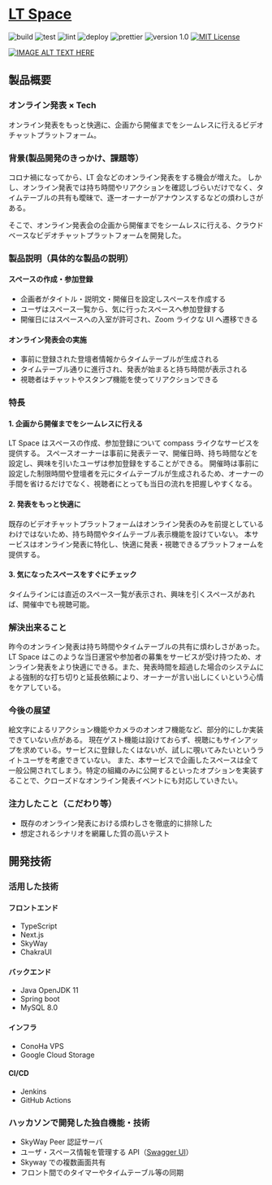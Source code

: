 # [LT Space](https://lt-space.abelab.dev/)

![build](https://github.com/jphacks/C_2101/workflows/build/badge.svg)
![test](https://github.com/jphacks/C_2101/workflows/test/badge.svg)
![lint](https://github.com/jphacks/C_2101/workflows/lint/badge.svg)
![deploy](https://github.com/jphacks/C_2101/workflows/deploy/badge.svg)
![prettier](https://img.shields.io/badge/code_style-prettier-ff69b4.svg)
![version 1.0](https://img.shields.io/badge/version-1.0-yellow.svg)
[![MIT License](http://img.shields.io/badge/license-MIT-blue.svg?style=flat)](LICENSE)

[![IMAGE ALT TEXT HERE](https://jphacks.com/wp-content/uploads/2021/07/JPHACKS2021_ogp.jpg)](https://www.youtube.com/watch?v=LUPQFB4QyVo)

## 製品概要

### オンライン発表 × Tech

オンライン発表をもっと快適に、企画から開催までをシームレスに行えるビデオチャットプラットフォーム。

### 背景(製品開発のきっかけ、課題等）

コロナ禍になってから、LT 会などのオンライン発表をする機会が増えた。
しかし、オンライン発表では持ち時間やリアクションを確認しづらいだけでなく、タイムテーブルの共有も曖昧で、逐一オーナーがアナウンスするなどの煩わしさがある。

そこで、オンライン発表会の企画から開催までをシームレスに行える、クラウドベースなビデオチャットプラットフォームを開発した。

### 製品説明（具体的な製品の説明）

#### スペースの作成・参加登録

- 企画者がタイトル・説明文・開催日を設定しスペースを作成する
- ユーザはスペース一覧から、気に行ったスペースへ参加登録する
- 開催日にはスペースへの入室が許可され、Zoom ライクな UI へ遷移できる

#### オンライン発表会の実施

- 事前に登録された登壇者情報からタイムテーブルが生成される
- タイムテーブル通りに進行され、発表が始まると持ち時間が表示される
- 視聴者はチャットやスタンプ機能を使ってリアクションできる

### 特長

#### 1. 企画から開催までをシームレスに行える

LT Space はスペースの作成、参加登録について compass ライクなサービスを提供する。
スペースオーナーは事前に発表テーマ、開催日時、持ち時間などを設定し、興味を引いたユーザは参加登録をすることができる。
開催時は事前に設定した制限時間や登壇者を元にタイムテーブルが生成されるため、オーナーの手間を省けるだけでなく、視聴者にとっても当日の流れを把握しやすくなる。

#### 2. 発表をもっと快適に

既存のビデオチャットプラットフォームはオンライン発表のみを前提としているわけではないため、持ち時間やタイムテーブル表示機能を設けていない。
本サービスはオンライン発表に特化し、快適に発表・視聴できるプラットフォームを提供する。

#### 3. 気になったスペースをすぐにチェック

タイムラインには直近のスペース一覧が表示され、興味を引くスペースがあれば、開催中でも視聴可能。

### 解決出来ること

昨今のオンライン発表は持ち時間やタイムテーブルの共有に煩わしさがあった。LT Space はこのような当日運営や参加者の募集をサービスが受け持つため、オンライン発表をより快適にできる。また、発表時間を超過した場合のシステムによる強制的な打ち切りと延長依頼により、オーナーが言い出しにくいという心情をケアしている。

### 今後の展望

絵文字によるリアクション機能やカメラのオンオフ機能など、部分的にしか実装できていない点がある。
現在ゲスト機能は設けておらず、視聴にもサインアップを求めている。サービスに登録したくはないが、試しに覗いてみたいというライトユーザを考慮できていない。
また、本サービスで企画したスペースは全て一般公開されてしまう。特定の組織のみに公開するといったオプションを実装することで、クローズドなオンライン発表イベントにも対応していきたい。

### 注力したこと（こだわり等）

- 既存のオンライン発表における煩わしさを徹底的に排除した
- 想定されるシナリオを網羅した質の高いテスト

## 開発技術

### 活用した技術

#### フロントエンド

- TypeScript
- Next.js
- SkyWay
- ChakraUI

#### バックエンド

- Java OpenJDK 11
- Spring boot
- MySQL 8.0

#### インフラ

- ConoHa VPS
- Google Cloud Storage

#### CI/CD

- Jenkins
- GitHub Actions

### ハッカソンで開発した独自機能・技術

- SkyWay Peer 認証サーバ
- ユーザ・スペース情報を管理する API（[Swagger UI](https://api.abelab.dev/jphacks/swagger-ui/)）
- Skyway での複数画面共有
- フロント間でのタイマーやタイムテーブル等の同期
